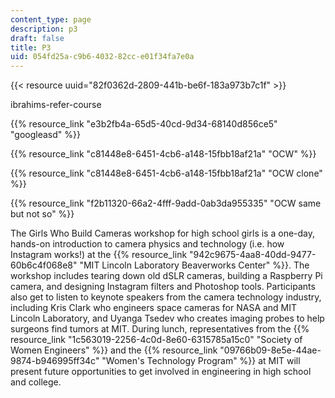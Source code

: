 ```yaml
---
content_type: page
description: p3
draft: false
title: P3
uid: 054fd25a-c9b6-4032-82cc-e01f34fa7e0a
---
```

{{< resource uuid="82f0362d-2809-441b-be6f-183a973b7c1f" >}}

ibrahims-refer-course

{{% resource_link "e3b2fb4a-65d5-40cd-9d34-68140d856ce5" "googleasd" %}}

{{% resource_link "c81448e8-6451-4cb6-a148-15fbb18af21a" "OCW" %}}

{{% resource_link "c81448e8-6451-4cb6-a148-15fbb18af21a" "OCW clone" %}}

{{% resource_link "f2b11320-66a2-4fff-9add-0ab3da955335" "OCW same but not so" %}}

The Girls Who Build Cameras workshop for high school girls is a one-day, hands-on introduction to camera physics and technology (i.e. how Instagram works!) at the {{% resource_link "942c9675-4aa8-40dd-9477-60b6c4f068e8" "MIT Lincoln Laboratory Beaverworks Center" %}}. The workshop includes tearing down old dSLR cameras, building a Raspberry Pi camera, and designing Instagram filters and Photoshop tools. Participants also get to listen to keynote speakers from the camera technology industry, including Kris Clark who engineers space cameras for NASA and MIT Lincoln Laboratory, and Uyanga Tsedev who creates imaging probes to help surgeons find tumors at MIT. During lunch, representatives from the {{% resource_link "1c563019-2256-4c0d-8e60-6315785a15c0" "Society of Women Engineers" %}} and the {{% resource_link "09766b09-8e5e-44ae-9874-b946995ff34c" "Women's Technology Program" %}} at MIT will present future opportunities to get involved in engineering in high school and college.